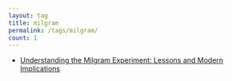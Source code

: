 ```yaml
---
layout: tag
title: milgram
permalink: /tags/milgram/
count: 1
---
```


- [Understanding the Milgram Experiment: Lessons and Modern Implications](https://roboticworldx.github.io/test/2024/09/03/milgram.html)
